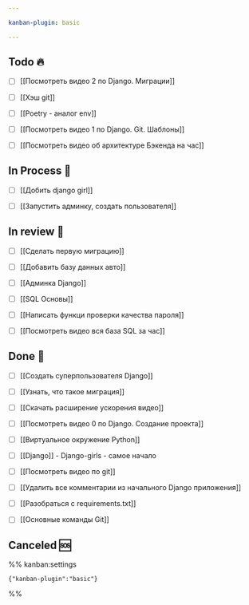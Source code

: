 ```yaml
---

kanban-plugin: basic

---
```


## Todo 🔥

- [ ] [[Посмотреть видео 2 по Django. Миграции]]
- [ ] [[Хэш git]]
- [ ] [[Poetry - аналог env]]
- [ ] [[Посмотреть видео 1 по Django. Git. Шаблоны]]
- [ ] [[Посмотреть видео об архитектуре Бэкенда на час]]


## In Process 🍉

- [ ] [[Добить django girl]]
- [ ] [[Запустить админку, создать пользователя]]


## In review 🥇

- [ ] [[Сделать первую миграцию]]
- [ ] [[Добавить базу данных авто]]
- [ ] [[Админка Django]]
- [ ] [[SQL Основы]]
- [ ] [[Написать функци проверки качества пароля]]
- [ ] [[Посмотреть видео вся база SQL за час]]


## Done 🤽

- [ ] [[Создать суперпользователя Django]]
- [ ] [[Узнать, что такое миграция]]
- [ ] [[Скачать расширение ускорения видео]]
- [ ] [[Посмотреть видео 0 по Django. Создание проекта]]
- [ ] [[Виртуальное окружение Python]]
- [ ] [[Django]] - Django-girls - самое начало
- [ ] [[Посмотреть видео по git]]
- [ ] [[Удалить все комментарии из начального Django приложения]]
- [ ] [[Разобраться с requirements.txt]]
- [ ] [[Основные команды Git]]


## Canceled 🆘





%% kanban:settings
```
{"kanban-plugin":"basic"}
```
%%